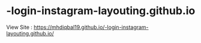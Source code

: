 # -login-instagram-layouting.github.io

View Site : 
https://mhdiqbal19.github.io/-login-instagram-layouting.github.io/
